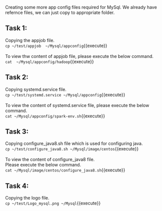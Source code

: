 Creating some more app config files required for MySql. We already have refernce files, we can just copy to appropriate folder.

## Task 1:
Copying the appjob file.<br>
`cp ~/test/appjob  ~/Mysql/appconfig`{{execute}}
<br><br>
To view thw content of appjob file, please execute the below command.<br>
`cat  ~/Mysql/appconfig/hadoop`{{execute}}

## Task 2:
Copying systemd.service file.<br>
`cp ~/test/systemd.service ~/Mysql/appconfig`{{execute}}
<br><br>
To view the content of systemd.service file, please execute the below command.<br>
`cat ~/Mysql/appconfig/spark-env.sh`{{execute}}

## Task 3:
Copying configure_java8.sh file which is used for configuring java.<br>
`cp ~/test/configure_java8.sh ~/Mysql/image/centos`{{execute}}
<br><br>
To view the content of configure_java8 file.<br>Please execute the below command.<br>
`cat ~/Mysql/image/centos/configure_java8.sh`{{execute}}

## Task 4:
Copying the logo file.<br>
`cp ~/test/Logo_mysql.png ~/Mysql`{{execute}}
